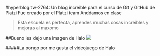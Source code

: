 #hyperblog:tw-2764:
Un blog increible para el curso de Git y GitHub de Platzi
Fue creado por el Platzi team
Anddamos en clase
>Esta escuela es perfecta, aprendes muchas cosas increibles y mejoras al maxomo

##Bueno les dejo una imagen de Halo
[![](https://wallpaperaccess.com/full/50035.jpg)](https://wallpaperaccess.com/full/50035.jpg)

#####La pongo por me gusta el videojuego de Halo
